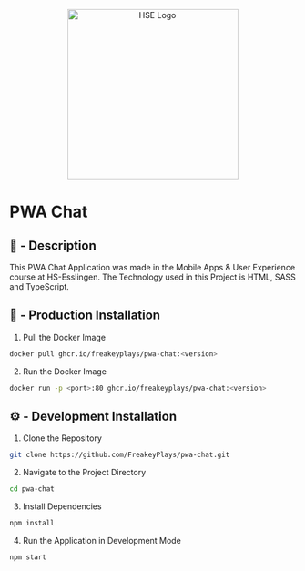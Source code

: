 <p align="center">
  <a href="https://www.hs-esslingen.de/" target="blank"><img src="https://www.hs-esslingen.de/typo3conf/ext/he_templates/Resources/Public/img/logo_claim_de.svg" width="300" alt="HSE Logo" /></a>
</p>

# PWA Chat

## 📌 - Description

This PWA Chat Application was made in the Mobile Apps & User Experience course at HS-Esslingen.
The Technology used in this Project is HTML, SASS and TypeScript.

## 🐳 - Production Installation

1. Pull the Docker Image

```bash
docker pull ghcr.io/freakeyplays/pwa-chat:<version>
```

2. Run the Docker Image

```bash
docker run -p <port>:80 ghcr.io/freakeyplays/pwa-chat:<version>
```

## ⚙️ - Development Installation

1. Clone the Repository

```bash
git clone https://github.com/FreakeyPlays/pwa-chat.git
```

2. Navigate to the Project Directory

```bash
cd pwa-chat
```

3. Install Dependencies

```bash
npm install
```

4. Run the Application in Development Mode

```bash
npm start
```
